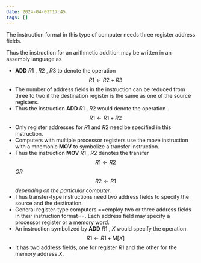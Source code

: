 ```yaml
---
date: 2024-04-03T17:45
tags: []
---
```

The instruction format in this type of computer needs three register address fields.

Thus the instruction for an arithmetic addition may be written in an assembly language as
- **ADD** $R1$ , $R2$ , $R3$ to denote the operation 
$$R 1 \leftarrow R2 + R3$$
- The number of address fields in the instruction can be reduced from three to two if the destination register is the same as one of the source registers.
- Thus the instruction **ADD** $R1$ , $R2$ would denote the operation .
$$R 1 \leftarrow R 1 + R2$$
- Only register addresses for $R1$ and $R2$ need be specified in this instruction.
- Computers with multiple processor registers use the move instruction with a mnemonic **MOV** to symbolize a transfer instruction.
- Thus the instruction **MOV** $R1$ , $R2$ denotes the transfer 
$$R1 \leftarrow R2$$
*OR*
$$R2 \leftarrow R1$$
*depending on the particular computer.*
- Thus transfer-type instructions need two address fields to specify the source and the destination.
- General register-type computers ==employ two or three address fields in their instruction format==. Each address field may specify a processor register or a memory word.
- An instruction symbolized by **ADD** $R1$ , $X$ would specify the operation.
$$R1 \leftarrow R1 + M[X]$$
- It has two address fields, one for register $R1$ and the other for the memory address $X$.
